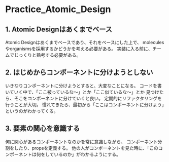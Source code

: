 # Practice_Atomic_Design

## 1. Atomic Designはあくまでベース
Atomic Designはあくまでベースであり、それをベースにした上で、
moleculesやorganismsを採用するかどうかを考える必要がある。
実装に入る前に、チームでじっくりと熟考する必要がある。

## 2. はじめからコンポーネントに分けようとしない
いきなりコンポーネントに分けようとすると、大変なことになる。
コードを書いていく中で、「ここ被っているな〜」とか「ここ似ているな〜」とか
見つけたら、そこをコンポーネントに分けていくと良い。
定期的にリファクタリングを行うことが大切。
慣れてきたら、最初から「ここはコンポーネントに分けよう」というのがわかってくる。

## 3. 要素の関心を意識する
何に関心があるコンポーネントなのかを常に意識しながら、
コンポーネント分割をしたり、propsを定義する。
他の人がコンポーネントを見た時に、「このコンポーネントは何をしているのか」がわかるようにする。
